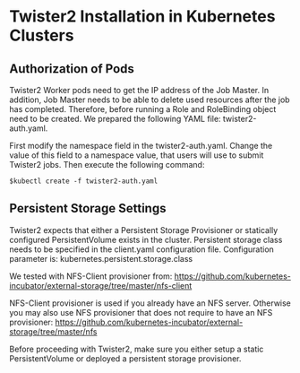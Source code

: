 # Twister2 Installation in Kubernetes Clusters

## Authorization of Pods
Twister2 Worker pods need to get the IP address of the Job Master. 
In addition, Job Master needs to be able to delete used resources after 
the job has completed. Therefore, before running a Role and RoleBinding object need to be created. 
We prepared the following YAML file: twister2-auth.yaml.

First modify the namespace field in the twister2-auth.yaml. 
Change the value of this field to a namespace value, that users will use to submit Twister2 jobs.
Then execute the following command:

    $kubectl create -f twister2-auth.yaml

## Persistent Storage Settings
Twister2 expects that either a Persistent Storage Provisioner or statically configured 
PersistentVolume exists in the cluster. 
Persistent storage class needs to be specified in the client.yaml configuration file. 
Configuration parameter is: kubernetes.persistent.storage.class

We tested with NFS-Client provisioner from: 
https://github.com/kubernetes-incubator/external-storage/tree/master/nfs-client

NFS-Client provisioner is used if you already have an NFS server. 
Otherwise you may also use NFS provisioner 
that does not require to have an NFS provisioner: 
https://github.com/kubernetes-incubator/external-storage/tree/master/nfs

Before proceeding with Twister2, make sure you either setup a static PersistentVolume
or deployed a persistent storage provisioner.
